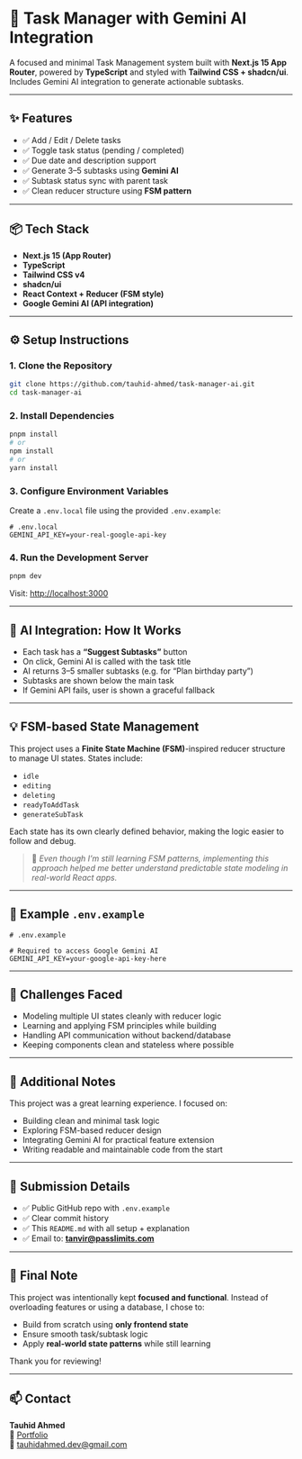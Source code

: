 # 🧠 Task Manager with Gemini AI Integration

A focused and minimal Task Management system built with **Next.js 15 App Router**, powered by **TypeScript** and styled with **Tailwind CSS + shadcn/ui**. Includes Gemini AI integration to generate actionable subtasks.

---

## ✨ Features

- ✅ Add / Edit / Delete tasks
- ✅ Toggle task status (pending / completed)
- ✅ Due date and description support
- ✅ Generate 3–5 subtasks using **Gemini AI**
- ✅ Subtask status sync with parent task
- ✅ Clean reducer structure using **FSM pattern**

---

## 📦 Tech Stack

- **Next.js 15 (App Router)**
- **TypeScript**
- **Tailwind CSS v4**
- **shadcn/ui**
- **React Context + Reducer (FSM style)**
- **Google Gemini AI (API integration)**

---

## ⚙️ Setup Instructions

### 1. Clone the Repository

```bash
git clone https://github.com/tauhid-ahmed/task-manager-ai.git
cd task-manager-ai
```

### 2. Install Dependencies

```bash
pnpm install
# or
npm install
# or
yarn install
```

### 3. Configure Environment Variables

Create a `.env.local` file using the provided `.env.example`:

```env
# .env.local
GEMINI_API_KEY=your-real-google-api-key
```

### 4. Run the Development Server

```bash
pnpm dev
```

Visit: [http://localhost:3000](http://localhost:3000)

---

## 🚀 AI Integration: How It Works

- Each task has a **“Suggest Subtasks”** button
- On click, Gemini AI is called with the task title
- AI returns 3–5 smaller subtasks (e.g. for “Plan birthday party”)
- Subtasks are shown below the main task
- If Gemini API fails, user is shown a graceful fallback

---

## 💡 FSM-based State Management

This project uses a **Finite State Machine (FSM)**-inspired reducer structure to manage UI states. States include:

- `idle`
- `editing`
- `deleting`
- `readyToAddTask`
- `generateSubTask`

Each state has its own clearly defined behavior, making the logic easier to follow and debug.

> 💬 _Even though I’m still learning FSM patterns, implementing this approach helped me better understand predictable state modeling in real-world React apps._

---

## 🧪 Example `.env.example`

```env
# .env.example

# Required to access Google Gemini AI
GEMINI_API_KEY=your-google-api-key-here
```

---

## 🧠 Challenges Faced

- Modeling multiple UI states cleanly with reducer logic
- Learning and applying FSM principles while building
- Handling API communication without backend/database
- Keeping components clean and stateless where possible

---

## 🧪 Additional Notes

This project was a great learning experience. I focused on:

- Building clean and minimal task logic
- Exploring FSM-based reducer design
- Integrating Gemini AI for practical feature extension
- Writing readable and maintainable code from the start

---

## 📮 Submission Details

- ✅ Public GitHub repo with `.env.example`
- ✅ Clear commit history
- ✅ This `README.md` with all setup + explanation
- ✅ Email to: **tanvir@passlimits.com**

---

## 🙏 Final Note

This project was intentionally kept **focused and functional**. Instead of overloading features or using a database, I chose to:

- Build from scratch using **only frontend state**
- Ensure smooth task/subtask logic
- Apply **real-world state patterns** while still learning

Thank you for reviewing!

---

## 📫 Contact

**Tauhid Ahmed**  
🔗 [Portfolio](https://tauhidahmed.vercel.app)  
📧 tauhidahmed.dev@gmail.com
